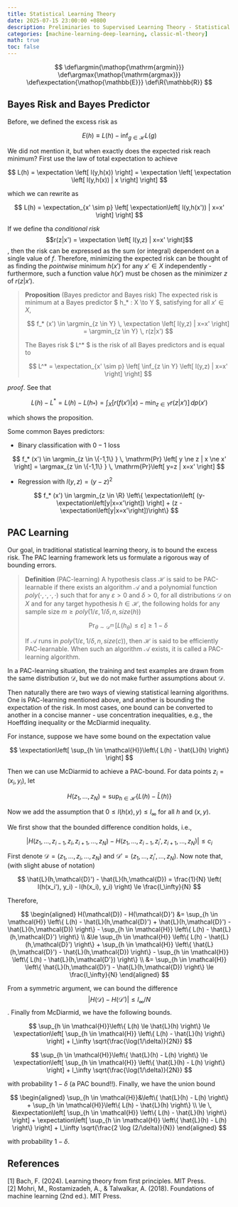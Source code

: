 ```yaml
---
title: Statistical Learning Theory
date: 2025-07-15 23:00:00 +0800
description: Preliminaries to Supervised Learning Theory - Statistical Learning Theory
categories: [machine-learning-deep-learning, classic-ml-theory]
math: true
toc: false
---
```


$$
    \def\argmin{\mathop{\mathrm{argmin}}}
    \def\argmax{\mathop{\mathrm{argmax}}}
    \def\expectation{\mathop{\mathbb{E}}}
    \def\R{\mathbb{R}}
$$

## Bayes Risk and Bayes Predictor

Before, we defined the excess risk as

$$
E(h)\equiv L(h) - \inf_{g \in \mathcal{H}} L(g)
$$

We did not mention it, but when exactly does the expected risk reach minimum? First use the law of total expectation to achieve

$$
L(h) = \expectation \left[ l(y,h(x)) \right] = \expectation \left[ \expectation \left[ l(y,h(x)) | x \right] \right]
$$

which we can rewrite as

$$
L(h) = \expectation_{x' \sim p} \left[ \expectation\left[ l(y,h(x')) | x=x' \right] \right]
$$

If we define tha _conditional risk_
$$r(z|x') = \expectation \left[ l(y,z) | x=x' \right]$$
, then the risk can be expressed as the sum (or integral) dependent on a single value of $f$. Therefore, minimizing the expected risk can be thought of as finding the _pointwise_ minimum $h(x')$ for any $x' \in X$ independently - furthermore, such a function value $h(x')$ must be chosen as the minimizer $z$ of $r(z|x')$.

> **Proposition** (Bayes predictor and Bayes risk) The expected risk is minimum at a Bayes predictor $ h_* : X \to Y $, satisfying for all $x' \in X$,
>
> $$
f_* (x') \in \argmin_{z \in Y} \, \expectation \left[ l(y,z) | x=x' \right] = \argmin_{z \in Y} \, r(z|x')
> $$
>
> The Bayes risk $ L^* $ is the risk of all Bayes predictors and is equal to
>
> $$
L^* = \expectation_{x' \sim p} \left[ \inf_{z \in Y} \left[ l(y,z) | x=x' \right] \right]
> $$

_proof_. See that

$$
L(h) - L^* = L(h) - L( h_* ) = \int_X \left[ r(f(x')|x) - \min_{z \in Y} r(z|x') \right] \, dp(x')
$$

which shows the proposition.

Some common Bayes predictors:

- Binary classification with $0-1$ loss

$$
f_* (x') \in \argmin_{z \in \{-1,1\} } \, \mathrm{Pr} \left[ y \ne z | x \ne x' \right] =  \argmax_{z \in \{-1,1\} } \, \mathrm{Pr}\left[ y=z | x=x' \right]
$$

- Regression with $l(y,z) = (y-z)^2$

$$
f_* (x') \in \argmin_{z \in \R} \left\{  \expectation\left[ (y- \expectation\left[y|x=x'\right]) \right] + (z - \expectation\left[y|x=x'\right])\right\}
$$

## PAC Learning

Our goal, in traditional statistical learning theory, is to bound the excess risk. The PAC learning framework lets us formulate a rigorous way of bounding errors.

> **Definition** (PAC-learning) A hypothesis class $\mathcal{H}$ is said to be PAC-learnable if there exists an algorithm $\mathcal{A}$ and a polynomial function $poly(\cdot,\cdot,\cdot,\cdot)$ such that for any $\varepsilon > 0$ and $\delta > 0$, for all distributions $\mathcal{D}$ on $X$ and for any target hypothesis $h \in \mathcal{H}$, the following holds for any sample size $m \ge poly(1/\varepsilon,1/\delta,n,size(h))$
>
> $$
\mathop{\mathrm{Pr}}_{\theta \sim \mathcal{D}^m} \, [ L(h_\theta) \le \varepsilon ] \ge 1-\delta
> $$
>
> If $\mathcal{A}$ runs in $poly(1/\varepsilon,1/\delta,n,size(c))$, then $\mathcal{H}$ is said to be efficiently PAC-learnable. When such an algorithm $\mathcal{A}$ exists, it is called a PAC-learning algorithm.

In a PAC-learning situation, the training and test examples are drawn from the same distribution $\mathcal{D}$, but we do not make further assumptions about $\mathcal{D}$.

Then naturally there are two ways of viewing statistical learning algorithms. One is PAC-learning mentioned above, and another is bounding the expectation of the risk. In most cases, one bound can be converted to another in a concise manner - use concentration inequalities, e.g., the Hoeffding inequality or the McDiarmid inequality.

For instance, suppose we have some bound on the expectation value

$$
\expectation\left[ \sup_{h \in \mathcal{H}}\left\{ L(h) - \hat{L}(h) \right\} \right]
$$

Then we can use McDiarmid to achieve a PAC-bound. For data points $z_i = (x_i, y_i)$, let

$$
H(z_1,\dots,z_N) = \sup_{h \in \mathcal{H}} \left\{ L(h) - \hat{L}(h)\right\}
$$

Now we add the assumption that $0 \le l(h(x),y) \le l_\infty$ for all $h$ and $(x,y)$.

We first show that the bounded difference condition holds, i.e.,

$$
|H(z_1, \dots, z_{i-1},z_i,z_{i+1}, \dots, z_N) - H(z_1, \dots, z_{i-1}, z_i', z_{i+1}, \dots, z_N)| \le c_i
$$

First denote $\mathcal{D} = (z_1, \dots, z_i, \dots, z_N)$ and $\mathcal{D}' = (z_1, \dots, z_i', \dots, z_N)$. Now note that, (with slight abuse of notation)

$$
\hat{L}(h,\mathcal{D}') - \hat{L}(h,\mathcal{D}) = \frac{1}{N} \left( l(h(x_i'), y_i) - l(h(x_i), y_i) \right) \le \frac{l_\infty}{N}
$$

Therefore,

$$
\begin{aligned}
H(\mathcal{D}) - H(\mathcal{D}') &= \sup_{h \in \mathcal{H}} \left\{ L(h) - \hat{L}(h,\mathcal{D}') + \hat{L}(h,\mathcal{D}') - \hat{L}(h,\mathcal{D}) \right\} - \sup_{h \in \mathcal{H}} \left\{ L(h) - \hat{L}(h,\mathcal{D}') \right\} \\
&\le \sup_{h \in \mathcal{H}} \left\{ L(h) - \hat{L}(h,\mathcal{D}') \right\} + \sup_{h \in \mathcal{H}} \left\{ \hat{L}(h,\mathcal{D}') - \hat{L}(h,\mathcal{D}) \right\} - \sup_{h \in \mathcal{H}} \left\{ L(h) - \hat{L}(h,\mathcal{D'}) \right\} \\
&= \sup_{h \in \mathcal{H}} \left\{ \hat{L}(h,\mathcal{D}') - \hat{L}(h,\mathcal{D}) \right\} \le \frac{l_\infty}{N}
\end{aligned}
$$

From a symmetric argument, we can bound the difference
$$|H(\mathcal{D}) - H(\mathcal{D}')| \le l_\infty / N$$
. Finally from McDiarmid, we have the following bounds.

$$
\sup_{h \in \mathcal{H}}\left\{ L(h) \le \hat{L}(h) \right\} \le \expectation\left[ \sup_{h \in \mathcal{H}} \left\{ L(h) - \hat{L}(h) \right\} \right] + l_\infty \sqrt{\frac{\log(1/\delta)}{2N}}
$$

$$
\sup_{h \in \mathcal{H}}\left\{ \hat{L}(h) - L(h) \right\} \le \expectation\left[ \sup_{h \in \mathcal{H}} \left\{ \hat{L}(h) - L(h) \right\} \right] + l_\infty \sqrt{\frac{\log(1/\delta)}{2N}}
$$

with probability $1 - \delta$ (a PAC bound!!). Finally, we have the union bound

$$
\begin{aligned}
\sup_{h \in \mathcal{H}}&\left\{ \hat{L}(h) - L(h) \right\} + \sup_{h \in \mathcal{H}}\left\{ L(h) - \hat{L}(h) \right\} \\ \le \, &\expectation\left[ \sup_{h \in \mathcal{H}} \left\{ L(h) - \hat{L}(h) \right\} \right] + \expectation\left[ \sup_{h \in \mathcal{H}} \left\{ \hat{L}(h) - L(h) \right\} \right] + l_\infty \sqrt{\frac{2 \log (2/\delta)}{N}}
\end{aligned}
$$

with probability $1 - \delta$.

## References

[1] Bach, F. (2024). Learning theory from first principles. MIT Press. \
[2] Mohri, M., Rostamizadeh, A., & Talwalkar, A. (2018). Foundations of machine learning (2nd ed.). MIT Press.
